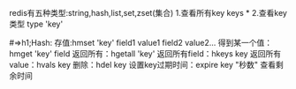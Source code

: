 redis有五种类型:string,hash,list,set,zset(集合)
1.查看所有key
keys *
2.查看key类型
type 'key'


#=>h1;Hash:
存值:hmset 'key' field1 value1 field2 value2...
得到某一个值：hmget 'key' field
返回所有：hgetall 'key'
返回所有field：hkeys key
返回所有value：hvals key
删除：hdel key
设置key过期时间：expire key "秒数"
查看剩余时间
